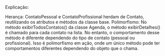 Explicação:

Herança: ContatoPessoal e ContatoProfissional herdam de Contato, 
reutilizando os atributos e métodos da classe base.
Polimorfismo: No método exibirTodosContatos() da classe Agenda, o método exibirDetalhes() é chamado para cada contato na lista. No entanto, o comportamento desse método é diferente dependendo do tipo de contato (pessoal ou profissional). Isso é polimorfismo em ação, onde um único método pode ter comportamentos diferentes dependendo do objeto que o chama.